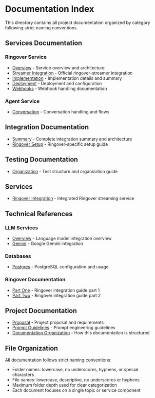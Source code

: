 # Documentation Index

This directory contains all project documentation organized by category following strict naming conventions.

## Services Documentation

### Ringover Service

- [Overview](services/ringover/overview.md) - Service overview and architecture
- [Streamer Integration](services/ringover/streamer.md) - Official ringover-streamer integration
- [Implementation](services/ringover/implementation.md) - Implementation details and summary
- [Deployment](services/ringover/deployment.md) - Deployment and configuration
- [Webhooks](services/ringover/webhooks.md) - Webhook handling documentation

### Agent Service

- [Conversation](services/agent/conversation.md) - Conversation handling and flows

## Integration Documentation

- [Summary](integration/summary.md) - Complete integration summary and architecture
- [Ringover Setup](integration/ringover/setup.md) - Ringover-specific setup guide

## Testing Documentation

- [Organization](testing/organization.md) - Test structure and organization guide

## Services

- [Ringover Integration](services/ringover/streaming/integration.md) - Integrated Ringover streaming service

## Technical References

### LLM Services

- [Overview](llm/overview.md) - Language model integration overview
- [Gemini](llm/gemini.md) - Google Gemini integration

### Databases

- [Postgres](databases/postgres.md) - PostgreSQL configuration and usage

### Ringover Documentation

- [Part One](ringover/one.md) - Ringover integration guide part 1
- [Part Two](ringover/two.md) - Ringover integration guide part 2

## Project Documentation

- [Proposal](proposal.md) - Project proposal and requirements
- [Prompt Guidelines](prompt.md) - Prompt engineering guidelines
- [Documentation Organization](organization.md) - How this documentation is structured

## File Organization

All documentation follows strict naming conventions:

- Folder names: lowercase, no underscores, hyphens, or special characters
- File names: lowercase, descriptive, no underscores or hyphens
- Maximum folder depth used for clear categorization
- Each document focuses on a single topic or service component
